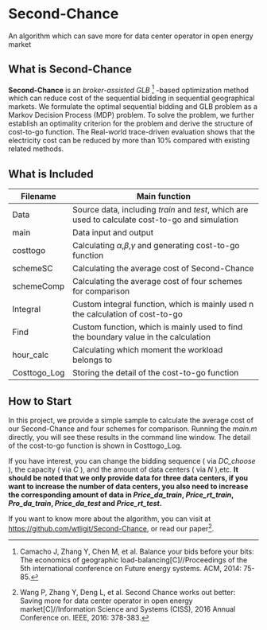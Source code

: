 # Second-Chance
An algorithm which can save more for data center operator in open energy market
## What is Second-Chance
**Second-Chance** is an _broker-assisted GLB_ [^paper1] -based optimization method which can reduce cost of the sequential bidding in sequential geographical markets. We formulate the optimal sequential bidding and GLB problem as a Markov Decision Process (MDP) problem. To solve the problem, we further establish an optimality criterion for the problem and derive the structure of cost-to-go function. The Real-world trace-driven evaluation shows that the electricity cost can be reduced by more than 10% compared with existing related methods.


## What is Included
| Filename        | Main function   |
| --------   | --------  |
| Data | Source data, including _train_ and _test_, which are used to calculate cost-to-go and simulation  |
| main     | Data input and output |
| costtogo        |    Calculating $\alpha$,$\beta$,$\gamma$ and generating cost-to-go function  |
| schemeSC        |    Calculating the average cost of Second-Chance    |
| schemeComp | Calculating the average cost of four schemes for comparison |
| Integral | Custom integral function, which is mainly used n the calculation of cost-to-go |
| Find | Custom function, which is mainly used to find the boundary value in the calculation |
| hour_calc | Calculating which moment the workload belongs to |
| Costtogo_Log | Storing the detail of the cost-to-go function |

## How to Start
In this project, we provide a simple sample to calculate the average cost of our Second-Chance and four schemes for comparison. Running the _main.m_ directly, you will see these results in the command line window. The detail of the cost-to-go function is shown in Costtogo_Log.

If you have interest, you can change the bidding sequence ( via _DC\_choose_ ), the capacity ( via _C_ ), and the amount of data centers ( via _N_ ),etc. **It should be noted that we only provide data for three data centers, if you want to increase the number of data centers, you also need to increase the corresponding amount of data in _Price\_da\_train_, _Price\_rt\_train_, _Pro\_da\_train_, _Price\_da\_test_ and _Price\_rt\_test_.**

If you want to know more about the algorithm, you can visit at https://github.com/wtligit/Second-Chance, or read our paper[^paper2].


[^paper1]:Camacho J, Zhang Y, Chen M, et al. Balance your bids before your bits: The economics of geographic load-balancing[C]//Proceedings of the 5th international conference on Future energy systems. ACM, 2014: 75-85.

[^paper2]:Wang P, Zhang Y, Deng L, et al. Second Chance works out better: Saving more for data center operator in open energy market[C]//Information Science and Systems (CISS), 2016 Annual Conference on. IEEE, 2016: 378-383.
